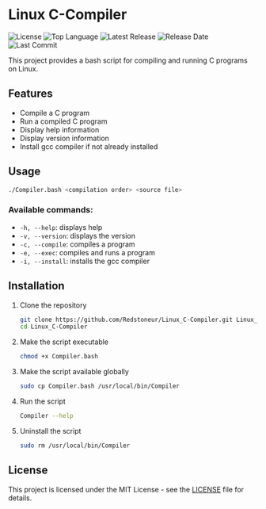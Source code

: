 # Linux C-Compiler

![License](https://img.shields.io/github/license/Redstoneur/Linux_C-Compiler)
![Top Language](https://img.shields.io/github/languages/top/Redstoneur/Linux_C-Compiler)
![Latest Release](https://img.shields.io/github/v/release/Redstoneur/Linux_C-Compiler)
![Release Date](https://img.shields.io/github/release-date/Redstoneur/Linux_C-Compiler)
![Last Commit](https://img.shields.io/github/last-commit/Redstoneur/Linux_C-Compiler)

This project provides a bash script for compiling and running C programs on Linux.

## Features

- Compile a C program
- Run a compiled C program
- Display help information
- Display version information
- Install gcc compiler if not already installed

## Usage

```bash
./Compiler.bash <compilation order> <source file>
```

### Available commands:

- `-h, --help`: displays help
- `-v, --version`: displays the version
- `-c, --compile`: compiles a program
- `-e, --exec`: compiles and runs a program
- `-i, --install`: installs the gcc compiler

## Installation

1. Clone the repository

    ```bash
    git clone https://github.com/Redstoneur/Linux_C-Compiler.git Linux_C-Compiler
    cd Linux_C-Compiler
    ```

2. Make the script executable

    ```bash
    chmod +x Compiler.bash
    ```

3. Make the script available globally

    ```bash
    sudo cp Compiler.bash /usr/local/bin/Compiler
    ```

4. Run the script

    ```bash
    Compiler --help
    ```

5. Uninstall the script

    ```bash
    sudo rm /usr/local/bin/Compiler
    ```

## License

This project is licensed under the MIT License - see the [LICENSE](LICENSE) file for details.

